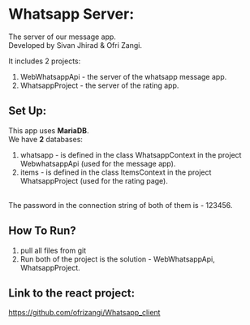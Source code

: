 # Whatsapp Server:

The server of our message app.<br/>
Developed by Sivan Jhirad & Ofri Zangi. <br/>


It includes 2 projects:
1. WebWhatsappApi - the server of the whatsapp message app.
2. WhatsappProject - the server of the rating app.

## Set Up:
This app uses **MariaDB**. <br/>
We have **2** databases:
1. whatsapp - is defined in the class WhatsappContext in the project WebwhatsappApi (used for the message app).
2. items -  is defined in the class ItemsContext in the project WhatsappProject (used for the rating page). <br/> <br/>

The password in the connection string of both of them is - 123456.

## How To Run?
1. pull all files from git
2. Run both of the project is the solution - WebWhatsappApi, WhatsappProject.


## Link to the react project:
https://github.com/ofrizangi/Whatsapp_client

